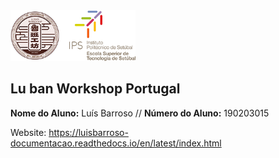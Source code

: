 <img src="./project/docs/source/logos/Logo_Luban_IPS.png" width="200" />     

## Lu ban Workshop Portugal

<p>
  <strong>Nome do Aluno:</strong> Luís Barroso // <strong>Número do Aluno:</strong> 190203015
</p>

Website: https://luisbarroso-documentacao.readthedocs.io/en/latest/index.html
